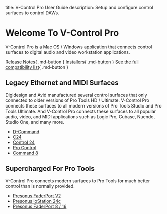 title: V-Control Pro User Guide
description: Setup and configure control surfaces to control DAWs.

# Welcome To V-Control Pro
V-Control Pro is a Mac OS / Windows application that connects control surfaces to digital audio and video workstation applications.

[Release Notes](https://neyrinck.com/help/v-control-pro-release-notes/){ .md-button }
[Installers](https://neyrinck.com/download/v-control-pro/){ .md-button }
[See the full compatibility list](https://neyrinck.com/vcpro-compatibility/){ .md-button }

## Legacy Ethernet and MIDI Surfaces
Digidesign and Avid manufactured several control surfaces that only connected to older versions of Pro Tools HD / Ultimate. V-Control Pro connects these surfaces to all modern versions of Pro Tools Studio and Pro Tools Ultimate. And V-Control Pro connects these surfaces to all popular audio, video, and MIDI applications such as Logic Pro, Cubase, Nuendo, Studio One, and many more.

* [D-Command](./d-command/)
* [C24](./c24/)
* [Control 24](./control-24/)
* [Pro Control](./pro-control/)
* [Command 8](./command8)

## Supercharged For Pro Tools
V-Control Pro connects modern surfaces to Pro Tools for much better control than is normally provided.

* [Presonus FaderPort V2](./faderport-v2)
* [Presonus ioStation 24c](./faderport-v2)
* [Presonus FaderPort 8 / 16](./faderport-8-16)

